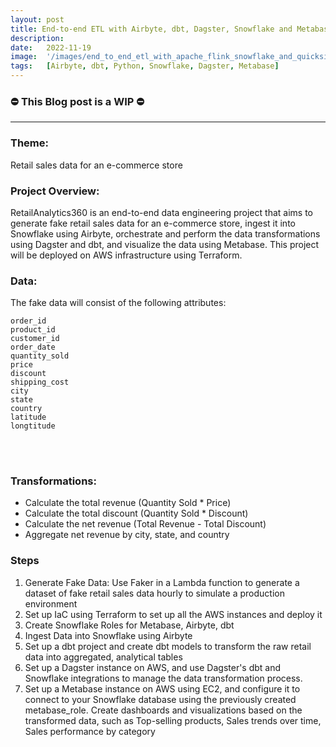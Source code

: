 ```yaml
---
layout: post
title: End-to-end ETL with Airbyte, dbt, Dagster, Snowflake and Metabase
description:
date:   2022-11-19
image:  '/images/end_to_end_etl_with_apache_flink_snowflake_and_quicksight.jpg'
tags:   [Airbyte, dbt, Python, Snowflake, Dagster, Metabase]
---
```


### ⛔ This Blog post is a WIP  ⛔

---

### Theme: 

Retail sales data for an e-commerce store

### Project Overview:

RetailAnalytics360 is an end-to-end data engineering project that aims to generate fake retail sales data for an e-commerce store, ingest it into Snowflake using Airbyte, orchestrate and perform the data transformations using Dagster and dbt, and visualize the data using Metabase. This project will be deployed on AWS infrastructure using Terraform. 

### Data: 

The fake data will consist of the following attributes:

```
order_id
product_id
customer_id
order_date
quantity_sold
price
discount
shipping_cost
city
state
country
latitude
longtitude
```
<br><br/>
### Transformations:

* Calculate the total revenue (Quantity Sold * Price)
* Calculate the total discount (Quantity Sold * Discount)
* Calculate the net revenue (Total Revenue - Total Discount)
* Aggregate net revenue by city, state, and country

### Steps

1. Generate Fake Data: Use Faker in a Lambda function to generate a dataset of fake retail sales data hourly to simulate a production environment
2. Set up IaC using Terraform to set up all the AWS instances and deploy it
3. Create Snowflake Roles for Metabase, Airbyte, dbt
4. Ingest Data into Snowflake using Airbyte
5. Set up a dbt project and create dbt models to transform the raw retail data into aggregated, analytical tables
6. Set up a Dagster instance on AWS, and use Dagster's dbt and Snowflake integrations to manage the data transformation process.
7. Set up a Metabase instance on AWS using EC2, and configure it to connect to your Snowflake database using the previously created metabase_role. Create dashboards and visualizations based on the transformed data, such as Top-selling products, Sales trends over time, Sales performance by category
